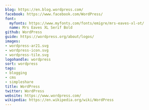 ```yaml
---
blog: https://en.blog.wordpress.com/
facebook: https://www.facebook.com/WordPress/
font:
  myfonts: https://www.myfonts.com/fonts/emigre/mrs-eaves-xl-ot/
  name: Mrs Eaves XL Serif Bold
github: WordPress
guide: https://wordpress.org/about/logos/
images:
- wordpress-ar21.svg
- wordpress-icon.svg
- wordpress-tile.svg
logohandle: wordpress
sort: wordpress
tags:
- blogging
- cms
- simpleshare
title: WordPress
twitter: WordPress
website: https://www.wordpress.com/
wikipedia: https://en.wikipedia.org/wiki/WordPress
---
```

